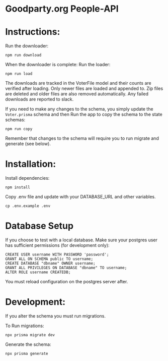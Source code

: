 # Goodparty.org People-API

# Instructions:

Run the downloader:

```
npm run download
```

When the downloader is complete:
Run the loader:

```
npm run load
```

The downloads are tracked in the VoterFile model and their counts are verified after loading. Only newer files are loaded and appended to. Zip files are deleted and older files are also removed automatically. Any failed downloads are reported to slack.

If you need to make any changes to the schema, you simply update the `Voter.prisma` schema
and then Run the app to copy the schema to the state schemas:

```
npm run copy
```

Remember that changes to the schema will require you to run migrate and generate (see below).

# Installation:

Install dependencies:

```
npm install
```

Copy .env file and update with your DATABASE_URL and other variables.

```
cp .env.example .env
```

# Database Setup

If you choose to test with a local database.
Make sure your postgres user has sufficient permissions (for development only):

```
CREATE USER username WITH PASSWORD 'password';
GRANT ALL ON SCHEMA public TO username;
CREATE DATABASE "dbname" OWNER username;
GRANT ALL PRIVILEGES ON DATABASE "dbname" TO username;
ALTER ROLE username CREATEDB;
```

You must reload configuration on the postgres server after.

# Development:

If you alter the schema you must run migrations.

To Run migrations:

```
npx prisma migrate dev
```

Generate the schema:

```
npx prisma generate
```
